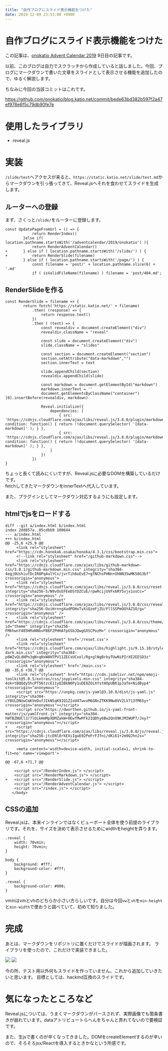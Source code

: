 ```yaml
---
title: "自作ブログにスライド表示機能をつけた"
date: 2019-12-09 23:53:00 +0900
---
```


自作ブログにスライド表示機能をつけた
===

この記事は、[onokatio Advent Calendar 2019](/adventcalendar/2019/onokatio) 9日目の記事です。  

以前、このブログは自力でスクラッチから作成していると話しました。今回、ブログにマークダウンで書いた文章をスライドとして表示させる機能を追加したので、ゆるく解説します。

ちなみに今回の当該コミットはこれです。

https://github.com/onokatio/blog.katio.net/commit/bede63bd382b597f2a47ef978e6f5c79db90fe7e

# 使用したライブラリ

- reveal.js

# 実装

`/slide/test`へアクセスが来ると、`https://static.katio.net/slide/test.md`からマークダウンを引っ張ってきて、Reveal.jsへそれを食わせてスライドを生成します。

## ルーターへの登録

まず、さくっと`/slide/`をルーターに登録します。

```js=
const UpdatePageFromUrl = () => {
 			return RenderIndex()
 		}else if( location.pathname.startsWith('/adventcalendar/2019/onokatio') ){
 			return RenderAdventCalendar()
+		} else if ( location.pathname.startsWith('/slide/') ) {
+			return RenderSlide(filename)
 		} else if ( location.pathname.startsWith('/page/') ) {
 			const filename = 'post/' + location.pathname.slice(6) + '.md'
 			if ( isValidFileName(filename) ) filename = 'post/404.md';
```

## RenderSlideを作る

```js=
const RenderSlide = filename => {
		return fetch('https://static.katio.net/' + filename)
			.then( (response) => {
				return response.text()
			})
			.then ( (text) => {
				const revealdiv = document.createElement("div")
				revealdiv.className = "reveal"

				const slide = document.createElement("div")
				slide.className = "slides"

				const section = document.createElement("section")
				section.setAttribute("data-markdown","")
				section.innerText = text

				slide.appendChild(section)
				revealdiv.appendChild(slide)

				const markdown = document.getElementById("markdown")
				markdown.innerText = ''
				document.getElementsByClassName("container")[0].insertBefore(revealdiv, markdown)

				Reveal.initialize({
					dependencies: [
						{ src: 'https://cdnjs.cloudflare.com/ajax/libs/reveal.js/3.8.0/plugin/markdown/marked.js', condition: function() { return !!document.querySelector( '[data-markdown]' ); } },
						{ src: 'https://cdnjs.cloudflare.com/ajax/libs/reveal.js/3.8.0/plugin/markdown/markdown.min.js', condition: function() { return !!document.querySelector( '[data-markdown]' ); } },
					]
				})
			})
}
```

ちょっと長くて読みにくいですが、Reveal.jsに必要なDOMを構築しているだけです。  
fetchしてきたマークダウンをinnerTextへ代入しています。

また、プラグインとしてマークダウン対応するようにも設定します。
## htmlでjsをロードする

```html=
diff --git a/index.html b/index.html
index 2dd857a..05cdbb9 100644
--- a/index.html
+++ b/index.html
@@ -25,6 +25,9 @@
     <link rel="stylesheet" href="https://cdn.honokak.osaka/honoka/4.3.1/css/bootstrap.min.css">
     <!--link rel="stylesheet" href="/github-markdown.css"-->
     <link rel="stylesheet" href="https://cdnjs.cloudflare.com/ajax/libs/github-markdown-css/3.0.1/github-markdown.min.css" integrity="sha384-4egj0UshiufDcIR8Pq4ulYCx/jvrTih6oEvE7+gfNChsPHNn+OhNN35wMK58G3bf" crossorigin="anonymous">
+    <link rel="stylesheet" href="https://cdnjs.cloudflare.com/ajax/libs/reveal.js/3.8.0/css/reset.min.css" integrity="sha256-5/N9vOsEFEeDStOZCuE/rpwRcijUVFx6RY5vjx1usCc=" crossorigin="anonymous" />
+    <link rel="stylesheet" href="https://cdnjs.cloudflare.com/ajax/libs/reveal.js/3.8.0/css/reveal.min.css" integrity="sha256-OxiHrn+gXudPDHxTvXiQzeFjZU/FllSSPmOOYAZ1O/g=" crossorigin="anonymous" />
+    <link rel="stylesheet" href="https://cdnjs.cloudflare.com/ajax/libs/reveal.js/3.8.0/css/theme/black.min.css" id="theme" integrity="sha256-FMkhwnY485HRoNNbvFB6F2PHHAfpGSbJQwgGXSCPozM=" crossorigin="anonymous" />
     <link rel="stylesheet" href='/reset.css'>
     <link rel="stylesheet" href="https://cdnjs.cloudflare.com/ajax/libs/highlight.js/9.15.10/styles/solarized-dark.min.css" integrity="sha384-p6WZvQLdHPn3qN+qHxW8HTPV11ZECxUCxol/Rg+glNgBrkyTUwNiPIrXE2EESD3z" crossorigin="anonymous">
     <link rel="stylesheet" href='/main.css'>
@@ -35,6 +38,7 @@
     <link rel="stylesheet" href="https://cdn.jsdelivr.net/npm/emoji-toolkit@5.0.5/extras/css/joypixels.min.css" integrity="sha384-4ok+tBQQdy5hcPT56tzcE11yQ2BkN0Py1uDE8ZOiXYstHOpUB61pJafm+NidByp4" crossorigin="anonymous">
     <script src="https://unpkg.com/js-yaml@3.10.0/dist/js-yaml.js" integrity="sha384-cY0ULDNUwCmKVeDufJIkNSqK9IQ1ZIoU4TwvxM6GNnZTKK9Nw8VV2LV713fM65y+" crossorigin="anonymous"></script>
     <script src="https://dworthen.github.io/js-yaml-front-matter/js/yamlFront.js" integrity="sha384-hWTBZNUClJ/7lOikHmMpXDMZakW+0EwfMwMfk2IQDhy6Bw2QnO9KJMIWUP7/Jxy7" crossorigin="anonymous"></script>
+    <script src="https://cdnjs.cloudflare.com/ajax/libs/reveal.js/3.8.0/js/reveal.js" integrity="sha256-jtcENl8rkEXiIgaE02PeFrFJfni/dKi61+2m9QJhnJs=" crossorigin="anonymous"></script>
 
     <meta content='width=device-width, initial-scale=1, shrink-to-fit=no' name='viewport'>
 
@@ -67,6 +71,7 @@
 
 	<script src="/RenderIndex.js"> </script>
 	<script src="/RenderMarkdown.js"> </script>
+	<script src="/RenderSlide.js"> </script>
 	<script src="/RenderAdventCalendar.js"> </script>
 	<script src="/index.js"> </script>
   </body>
```

## CSSの追加

Reveal.jsは、本来インラインではなくビューポート全体を使う前提のライブラリです。それを、サイズを決めて表示させるためにwidthをheightを弄ります。

```css=
.reveal {
	width: 70vmin;
	height: 70vmin;
}

body {
	background: #fff;
	background-color: #fff;
}

.reveal {
	background-color: #000;
}
```

vminはvmとvhのどちらか小さい方らしいです。自分は今回`vw`と`vh`を`min-height`と`min-width`で使おうと調べていて、初めて知りました。

# 完成

あとは、マークダウンをリポジトリに置くだけでスライドが描画されます。
ライブラリを使ったので、これだけで実装できました。

![](https://static.katio.net/image/blog-slide1.png)
![](https://static.katio.net/image/blog-slide2.png)

今の所、テスト用以外何もスライドを作っていません。これから追加していきたいと思います。
目標としては、hackmd互換のスライドです。

# 気になったところなど

Reveal.jsについては、うまくマークダウンがパースされず、実際画像でも箇条書きが崩れています。dataアトリビュートらへんをちゃんと弄れてないので要検証です。

また、生jsで書くのが辛くなってきました。DOMをcreateElementするのが辛いので、そろそろjsx/Reactを導入するときかなという所感です。
